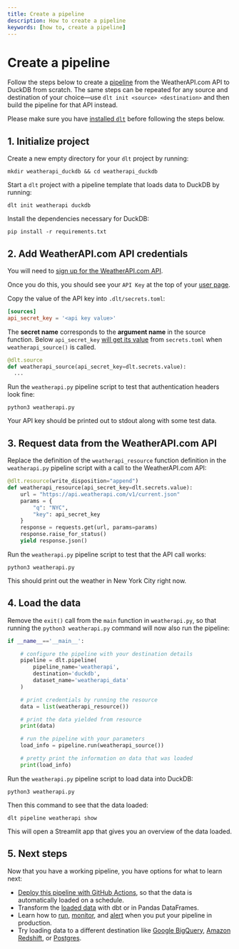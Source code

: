 ```yaml
---
title: Create a pipeline
description: How to create a pipeline
keywords: [how to, create a pipeline]
---
```


# Create a pipeline

Follow the steps below to create a [pipeline](../general-usage/glossary.md#pipeline) from the
WeatherAPI.com API to DuckDB from scratch. The same steps can be repeated for any source and
destination of your choice—use `dlt init <source> <destination>` and then build the pipeline for
that API instead.

Please make sure you have [installed `dlt`](../reference/installation.md) before following the
steps below.

## 1. Initialize project

Create a new empty directory for your `dlt` project by running:

```shell
mkdir weatherapi_duckdb && cd weatherapi_duckdb
```

Start a `dlt` project with a pipeline template that loads data to DuckDB by running:

```shell
dlt init weatherapi duckdb
```

Install the dependencies necessary for DuckDB:

```shell
pip install -r requirements.txt
```

## 2. Add WeatherAPI.com API credentials

You will need to [sign up for the WeatherAPI.com API](https://www.weatherapi.com/signup.aspx).

Once you do this, you should see your `API Key` at the top of your
[user page](https://www.weatherapi.com/my/).

Copy the value of the API key into `.dlt/secrets.toml`:

```toml
[sources]
api_secret_key = '<api key value>'
```
The **secret name** corresponds to the **argument name** in the source function. Below `api_secret_key` [will get its value](../general-usage/credentials/configuration.md#general-usage-and-an-example) from `secrets.toml` when `weatherapi_source()` is called.
```py
@dlt.source
def weatherapi_source(api_secret_key=dlt.secrets.value):
  ...
```

Run the `weatherapi.py` pipeline script to test that authentication headers look fine:

```shell
python3 weatherapi.py
```

Your API key should be printed out to stdout along with some test data.

## 3. Request data from the WeatherAPI.com API

Replace the definition of the `weatherapi_resource` function definition in the `weatherapi.py`
pipeline script with a call to the WeatherAPI.com API:

```py
@dlt.resource(write_disposition="append")
def weatherapi_resource(api_secret_key=dlt.secrets.value):
    url = "https://api.weatherapi.com/v1/current.json"
    params = {
        "q": "NYC",
        "key": api_secret_key
    }
    response = requests.get(url, params=params)
    response.raise_for_status()
    yield response.json()
```

Run the `weatherapi.py` pipeline script to test that the API call works:

```shell
python3 weatherapi.py
```

This should print out the weather in New York City right now.

## 4. Load the data

Remove the `exit()` call from the `main` function in `weatherapi.py`, so that running the
`python3 weatherapi.py` command will now also run the pipeline:

```py
if __name__=='__main__':

    # configure the pipeline with your destination details
    pipeline = dlt.pipeline(
        pipeline_name='weatherapi',
        destination='duckdb',
        dataset_name='weatherapi_data'
    )

    # print credentials by running the resource
    data = list(weatherapi_resource())

    # print the data yielded from resource
    print(data)

    # run the pipeline with your parameters
    load_info = pipeline.run(weatherapi_source())

    # pretty print the information on data that was loaded
    print(load_info)
```

Run the `weatherapi.py` pipeline script to load data into DuckDB:

```shell
python3 weatherapi.py
```

Then this command to see that the data loaded:

```shell
dlt pipeline weatherapi show
```

This will open a Streamlit app that gives you an overview of the data loaded.

## 5. Next steps

Now that you have a working pipeline, you have options for what to learn next:

- [Deploy this pipeline with GitHub Actions](deploy-a-pipeline/deploy-with-github-actions), so that
  the data is automatically loaded on a schedule.
- Transform the [loaded data](../dlt-ecosystem/transformations) with dbt or in
  Pandas DataFrames.
- Learn how to [run](../running-in-production/running.md),
  [monitor](../running-in-production/monitoring.md), and
  [alert](../running-in-production/alerting.md) when you put your pipeline in production.
- Try loading data to a different destination like
  [Google BigQuery](../dlt-ecosystem/destinations/bigquery.md),
  [Amazon Redshift](../dlt-ecosystem/destinations/redshift.md), or
  [Postgres](../dlt-ecosystem/destinations/postgres.md).
